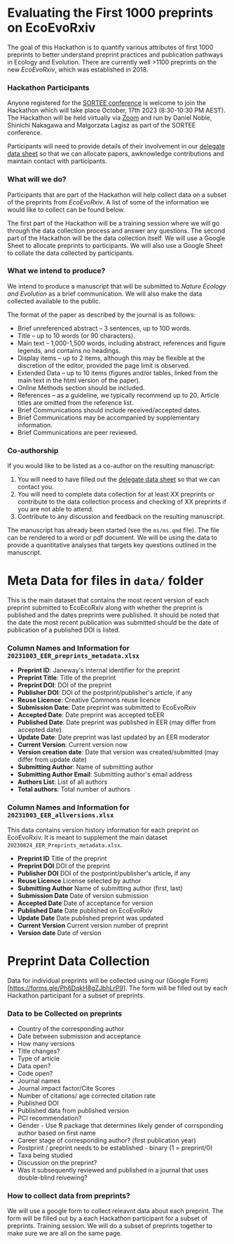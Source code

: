 # Evaluating the First 1000 preprints on EcoEvoRxiv

The goal of this Hackathon is to quantify various attributes of first 1000 preprints to better understand preprint practices and publication pathways in Ecology and Evolution. There are currently well >1100 preprints on the new *EcoEvoRxiv*, which was established in 2018. 

### Hackathon Participants
Anyone registered for the [SORTEE conference](https://events.humanitix.com/sortee-conference-2023-e8dqpa5c) is welcome to join the Hackathon which will take place October, 17th 2023 (8:30-10:30 PM AEST). The Hackathon will be held virtually via [Zoom](https://anu.zoom.us/j/82267359721?pwd=V0JGZHhTMzlNSTM1MjdoblVGZGh2dz09) and run by Daniel Noble, Shinichi Nakagawa and Malgorzata Lagisz as part of the SORTEE conference.

Participants will need to provide details of their involvement in our [delegate data sheet](https://docs.google.com/spreadsheets/d/1UEAUZWpOm7C1kKoVoYy-u_D6cbHoF--EGxoY0Gl0qHw/edit?usp=sharing) so that we can allocate papers, awknowledge contributions and maintain contact with participants.

### What will we do?
Participants that are part of the Hackathon will help collect data on a subset of the preprints from *EcoEvoRxiv*. A list of some of the information we would like to collect can be found below. 

The first part of the Hackathon will be a training session where we will go through the data collection process and answer any questions. The second part of the Hackathon will be the data collection itself. We will use a Google Sheet to allocate preprints to participants. We will also use a Google Sheet to collate the data collected by participants. 

### What we intend to produce?
We intend to produce a manuscript that will be submitted to *Nature Ecology and Evolution* as a brief communication. We will also make the data collected available to the public.

The format of the paper as described by the journal is as follows:
- Brief unreferenced abstract – 3 sentences, up to 100 words.
- Title – up to 10 words (or 90 characters). 
- Main text – 1,000-1,500 words, including abstract, references and figure legends, and contains no headings. 
- Display items – up to 2 items, although this may be flexible at the discretion of the editor, provided the page limit is observed. 
- Extended Data – up to 10 items (figures and/or tables, linked from the main text in the html version of the paper).
- Online Methods section should be included.
- References – as a guideline, we typically recommend up to 20. Article titles are omitted from the reference list.
- Brief Communications should include received/accepted dates. 
- Brief Communications may be accompanied by supplementary information. 
- Brief Communications are peer reviewed.

### Co-authorship
If you would like to be listed as a co-author on the resulting manuscript:
1) You will need to have filled out the [delegate data sheet](https://docs.google.com/spreadsheets/d/1UEAUZWpOm7C1kKoVoYy-u_D6cbHoF--EGxoY0Gl0qHw/edit?usp=sharing) so that we can contact you.
2) You will need to complete data collection for at least XX preprints or contribute to the data collection process and checking of XX preprints if you are not able to attend.
3) Contribute to any discussion and feedback on the resulting manuscript.

The manuscript has already been started (see the `ms/ms.qmd` file). The file can be rendered to a word or pdf document. We will be using the data to provide a quantitative analyses that targets key questions outlined in the manuscript.

# Meta Data for files in `data/` folder

This is the main dataset that contains the most recent version of each preprint submitted to EcoEcoRxiv along with whether the preprint is published and the dates preprints were published. It should be noted that the date the most recent publication was submitted should be the date of publication of a published DOI is listed.

### Column Names and Information for `20231003_EER_preprints_metadata.xlsx`
- **Preprint ID**: Janeway's internal identifier for the preprint 
- **Preprint Title**: Title of the preprint 
- **Preprint DOI**: DOI of the preprint
- **Publisher DOI**: DOI of the postprint/publisher's article, if any
- **Reuse Licence**: Creative Commons reuse licence
- **Submission Date**: Date preprint was submitted to EcoEvoRxiv
- **Accepted Date**: Date preprint was accepted to ​EER 
- **Published Date**: Date preprint was published in EER (may differ from accepted date)
- **Update Date**: Date preprint was last updated by an EER moderator
- **Current Version**: Current version now 
- **Version creation date**: Date that version was created/submitted (may differ from update date)
- **Submitting Author**: Name of submitting author
- **Submitting Author Email**: Submitting author's email address
- **Authors List**: List of all authors
- **Total authors**: Total number of authors 

### Column Names and Information for `20231003_EER_allversions.xlsx`

This data contains version history information for each preprint on EcoEvoRxiv. It is meant to supplement the main dataset `20230824_EER_Preprints_metadata.xlsx`.

 - **Preprint ID**	Title of the preprint
 - **Preprint DOI**	DOI of the preprint
 - **Publisher DOI** DOI of the postprint/publisher's article, if any
 - **Reuse Licence** License selected by author	
 - **Submitting Author** Name of submitting author (first, last)
 - **Submission Date** Date of version submission
 - **Accepted Date** Date of acceptance for version
 - **Published Date** Date published on EcoEvoRxiv
 - **Update Date**	Date published preprint was updated
 - **Current Version**	Current version number of preprint
 - **Version date** Date of version 

# Preprint Data Collection

Data for individual preprints will be collected using our (Google Form)[https://forms.gle/Ph6DqkH8gZJbhLrP9]. The form will be filled out by each Hackathon participant for a subset of preprints. 

### Data to be Collected on preprints
- Country of the corresponding author
- Date between submission and acceptance
- How many versions
- Title changes?
- Type of article
- Data open?
- Code open?
- Journal names
- Journal impact factor/Cite Scores
- Number of citations/ age corrected citation rate
- Published DOI
- Published data from published version
- PCI recommendation?
- Gender - Use R package that determines likely gender of corrsponding author based on first name
- Career stage of corresponding author? (first publication year)
- Postprint / preprint needs to be established - binary (1 = preprint/0)
- Taxa being studied
- Discussion on the preprint?
- Was it subsequently reviewed and published in a journal that uses double-blind reivewing?

### How to collect data from preprints?	

We will use a google form to collect releavnt data about each preprint. The form will be filled out by a each Hackathon participant for a subset of preprints. Training session. We will do a subset of preprints together to make sure we are all on the same page.

